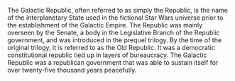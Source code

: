The Galactic Republic, often referred to as simply the Republic, is the name of the interplanetary State used in the fictional Star Wars universe prior to the establishment of the Galactic Empire. The Republic was mainly overseen by the Senate, a body in the Legislative Branch of the Republic government, and was introduced in the prequel trilogy. By the time of the original trilogy, it is referred to as the Old Republic. It was a democratic constitutional republic tied up in layers of bureaucracy. The Galactic Republic was a republican government that was able to sustain itself for over twenty-five thousand years peacefully.